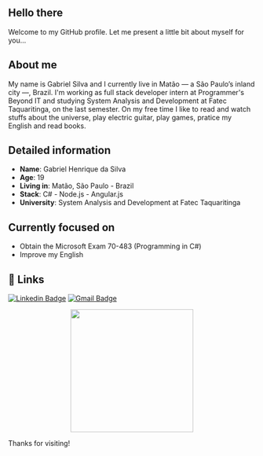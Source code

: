 ## Hello there

Welcome to my GitHub profile. Let me present a little bit about myself for you...

## About me

My name is Gabriel Silva and I currently live in Matão — a São Paulo’s inland city —, Brazil. I'm working as full stack developer intern at Programmer's Beyond IT and studying System Analysis and Development at Fatec Taquaritinga, on the last semester. On my free time I like to read and watch stuffs about the universe, play electric guitar, play games, pratice my English and read books.

## Detailed information

* **Name**: Gabriel Henrique da Silva
* **Age**: 19
* **Living in**: Matão, São Paulo - Brazil
* **Stack**: C# - Node.js - Angular.js
* **University**: System Analysis and Development at Fatec Taquaritinga

## Currently focused on

- Obtain the Microsoft Exam 70-483 (Programming in C#)
- Improve my English

## 🔗 Links
[![Linkedin Badge](https://img.shields.io/badge/-LinkedIn-blue?style=flat-square&logo=Linkedin&logoColor=white&link=https://www.linkedin.com/in/gabriel-silva-521793163/)](https://www.linkedin.com/in/gabriel-silva-521793163/)
[![Gmail Badge](https://img.shields.io/badge/-Gmail-c14438?style=flat-square&logo=Gmail&logoColor=white&link=mailto:gabrielsilva7731@gmail.com)](mailto:gabrielsilva7731@gmail.com)

<p align="center">
  <img width="250" src="https://media.giphy.com/media/26AHqZycSplGWWPAI/giphy.gif">
  
  Thanks for visiting!
</p>


